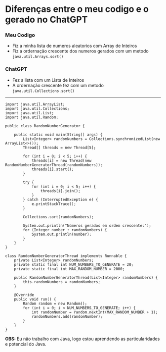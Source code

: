 # Diferenças entre o meu codigo e o gerado no ChatGPT

### Meu Codigo
- Fiz a minha lista de numeros aleatorios com Array de Inteiros
- Fiz a ordernação crescente dos numeros gerados com um metodo `java.util.Arrays.sort()`

### ChatGPT
- Fez a lista com um Lista de Inteiros
- A ordernação crescente fez com um metodo `java.util.Collections.sort()`

---
    import java.util.ArrayList;
    import java.util.Collections;
    import java.util.List;
    import java.util.Random;

    public class RandomNumberGenerator {

        public static void main(String[] args) {
            List<Integer> randomNumbers = Collections.synchronizedList(new ArrayList<>());
            Thread[] threads = new Thread[5];

            for (int i = 0; i < 5; i++) {
                threads[i] = new Thread(new RandomNumberGeneratorThread(randomNumbers));
                threads[i].start();
            }

            try {
                for (int i = 0; i < 5; i++) {
                    threads[i].join();
                }
            } catch (InterruptedException e) {
                e.printStackTrace();
            }
    
            Collections.sort(randomNumbers);
    
            System.out.println("Números gerados em ordem crescente:");
            for (Integer number : randomNumbers) {
                System.out.println(number);
            }
        }
    }

    class RandomNumberGeneratorThread implements Runnable {
        private List<Integer> randomNumbers;
        private static final int NUM_NUMBERS_TO_GENERATE = 20;
        private static final int MAX_RANDOM_NUMBER = 2000;
    
        public RandomNumberGeneratorThread(List<Integer> randomNumbers) {
            this.randomNumbers = randomNumbers;
        }

        @Override
        public void run() {
            Random random = new Random();
            for (int i = 0; i < NUM_NUMBERS_TO_GENERATE; i++) {
                int randomNumber = random.nextInt(MAX_RANDOM_NUMBER + 1);
                randomNumbers.add(randomNumber);
            }
        }
    }

**OBS:** Eu não trabalho com Java, logo estou aprendendo as particularidades e potencial do Java.